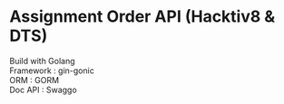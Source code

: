 # Assignment Order API (Hacktiv8 & DTS)

Build with Golang <br/>
Framework : gin-gonic <br/>
ORM : GORM <br/>
Doc API : Swaggo <br/>


